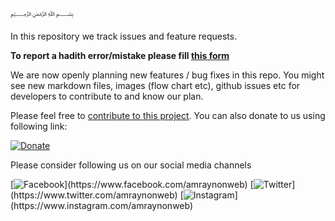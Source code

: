 ﷽

In this repository we track issues and feature requests.

**To report a hadith error/mistake please fill [this form](https://docs.google.com/forms/d/e/1FAIpQLScCRtf_rpw0aL4gsEfsJCS95Mafhpj-n-I1twx6bxL5TgYJtA/viewform)**

We are now openly planning new features / bug fixes in this repo. You might see new markdown files, images (flow chart etc), github issues etc for developers to contribute to and know our plan.

Please feel free to [contribute to this project](https://amrayn.com/contribute). You can also donate to us using following link:

[![Donate](https://www.paypalobjects.com/en_US/GB/i/btn/btn_donateCC_LG.gif)](https://www.paypal.com/donate?hosted_button_id=MSMCQ2KW4WCTY)

Please consider following us on our social media channels

[![Facebook](https://cdn.amrayn.com/assets/images/fb.png?)](https://www.facebook.com/amraynonweb)
[![Twitter](https://cdn.amrayn.com/assets/images/twitter.png?)](https://www.twitter.com/amraynonweb)
[![Instagram](https://cdn.amrayn.com/assets/images/ig.png?)](https://www.instagram.com/amraynonweb)

